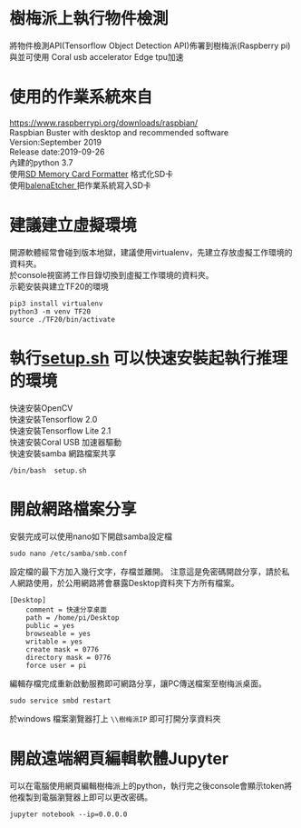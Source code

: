 # 樹梅派上執行物件檢測
將物件檢測API(Tensorflow Object Detection API)佈署到樹梅派(Raspberry pi) 與並可使用 Coral usb accelerator Edge tpu加速

# 使用的作業系統來自
https://www.raspberrypi.org/downloads/raspbian/  
Raspbian Buster with desktop and recommended software  
Version:September 2019  
Release date:2019-09-26  
內建的python 3.7  
使用[SD Memory Card Formatter](https://www.sdcard.org/downloads/formatter/) 格式化SD卡  
使用[balenaEtcher ](https://www.balena.io/etcher/) 把作業系統寫入SD卡  

# 建議建立虛擬環境
開源軟體經常會碰到版本地獄，建議使用virtualenv，先建立存放虛擬工作環境的資料夾。  
於console視窗將工作目錄切換到虛擬工作環境的資料夾。  
示範安裝與建立TF20的環境  
```
pip3 install virtualenv  
python3 -m venv TF20  
source ./TF20/bin/activate  
```
# 執行[setup.sh](https://github.com/aaasdream/Raspberrypi_ObjectDetection/blob/master/setup.sh) 可以快速安裝起執行推理的環境
快速安裝OpenCV  
快速安裝Tensorflow 2.0  
快速安裝Tensorflow Lite 2.1  
快速安裝Coral USB 加速器驅動  
快速安裝samba 網路檔案共享  
```
/bin/bash  setup.sh  
```
# 開啟網路檔案分享
安裝完成可以使用nano如下開啟samba設定檔
```
sudo nano /etc/samba/smb.conf
```
設定檔的最下方加入幾行文字，存檔並離開。 注意這是免密碼開啟分享，請於私人網路使用，於公用網路將會暴露Desktop資料夾下方所有檔案。  
```
[Desktop]
    comment = 快速分享桌面
    path = /home/pi/Desktop
    public = yes
    browseable = yes
    writable = yes
    create mask = 0776
    directory mask = 0776
    force user = pi
```
編輯存檔完成重新啟動服務即可網路分享，讓PC傳送檔案至樹梅派桌面。  
```
sudo service smbd restart
```
於windows 檔案瀏覽器打上 ```\\樹梅派IP``` 即可打開分享資料夾   

# 開啟遠端網頁編輯軟體Jupyter
可以在電腦使用網頁編輯樹梅派上的python，執行完之後console會顯示token將他複製到電腦瀏覽器上即可以更改密碼。  
```
jupyter notebook --ip=0.0.0.0
```
